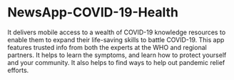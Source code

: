 # NewsApp-COVID-19-Health
It delivers mobile access to a wealth of COVID-19 knowledge resources to enable them to expand their life-saving skills to battle COVID-19. This app features trusted info from both the experts at the WHO and regional partners. It helps to learn the symptoms, and learn how to protect yourself and your community. It also helps to find ways to help out pandemic relief efforts.
